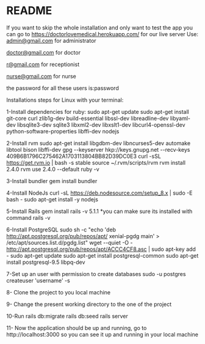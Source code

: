 # README
If you want to skip the whole installation and only want to test the app you can go to
https://doctorlovemedical.herokuapp.com/ for our live server
Use:
admin@gmail.com for administrator

doctor@gmail.com for doctor

r@gmail.com for receptionist
 
nurse@gmail.com for nurse

the password for all these users is:password


Installations steps for Linux with your terminal:

1-Install dependencies for ruby:
sudo apt-get update
sudo apt-get install git-core curl zlib1g-dev build-essential libssl-dev libreadline-dev libyaml-dev libsqlite3-dev sqlite3 libxml2-dev libxslt1-dev libcurl4-openssl-dev python-software-properties libffi-dev nodejs

2-Install rvm
sudo apt-get install libgdbm-dev libncurses5-dev automake libtool bison libffi-dev
gpg --keyserver hkp://keys.gnupg.net --recv-keys 409B6B1796C275462A1703113804BB82D39DC0E3
curl -sSL https://get.rvm.io | bash -s stable
source ~/.rvm/scripts/rvm
rvm install 2.4.0
rvm use 2.4.0 --default
ruby -v

3-Install bundler
gem install bundler

4-Install NodeJs
curl -sL https://deb.nodesource.com/setup_8.x | sudo -E bash -
sudo apt-get install -y nodejs

5-Install Rails
gem install rails -v 5.1.1
*you can make sure its installed with command rails -v

6-Install PostgreSQL
sudo sh -c "echo 'deb http://apt.postgresql.org/pub/repos/apt/ xenial-pgdg main' > /etc/apt/sources.list.d/pgdg.list"
wget --quiet -O - http://apt.postgresql.org/pub/repos/apt/ACCC4CF8.asc | sudo apt-key add -
sudo apt-get update
sudo apt-get install postgresql-common
sudo apt-get install postgresql-9.5 libpq-dev

7-Set up an user with permission to create databases
sudo -u postgres createuser 'username' -s

8- Clone the project to you local machine

9- Change the present working directory to the one of the project

10-Run 
rails db:migrate
rails db:seed
rails server

11- Now the application should be up and running, go to  http://localhost:3000 so you can see it up and running in your local machine

